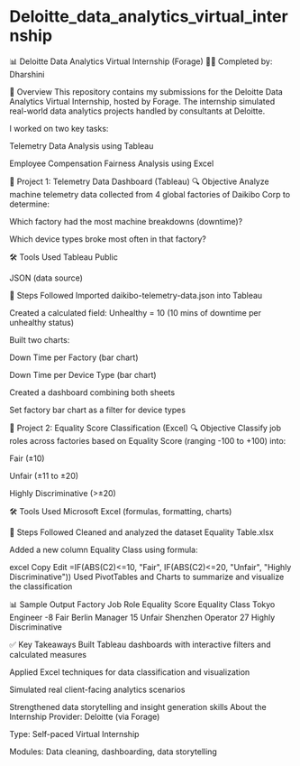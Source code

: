 # Deloitte_data_analytics_virtual_internship
📊 Deloitte Data Analytics Virtual Internship (Forage)
🧑‍💼 Completed by: Dharshini

📝 Overview
This repository contains my submissions for the Deloitte Data Analytics Virtual Internship, hosted by Forage. The internship simulated real-world data analytics projects handled by consultants at Deloitte.

I worked on two key tasks:

Telemetry Data Analysis using Tableau

Employee Compensation Fairness Analysis using Excel

📁 Project 1: Telemetry Data Dashboard (Tableau)
🔍 Objective
Analyze machine telemetry data collected from 4 global factories of Daikibo Corp to determine:

Which factory had the most machine breakdowns (downtime)?

Which device types broke most often in that factory?

🛠️ Tools Used
Tableau Public

JSON (data source)

📌 Steps Followed
Imported daikibo-telemetry-data.json into Tableau

Created a calculated field:
Unhealthy = 10 (10 mins of downtime per unhealthy status)

Built two charts:

Down Time per Factory (bar chart)

Down Time per Device Type (bar chart)

Created a dashboard combining both sheets

Set factory bar chart as a filter for device types



📁 Project 2: Equality Score Classification (Excel)
🔍 Objective
Classify job roles across factories based on Equality Score (ranging -100 to +100) into:

Fair (±10)

Unfair (±11 to ±20)

Highly Discriminative (>±20)

🛠️ Tools Used
Microsoft Excel (formulas, formatting, charts)

📌 Steps Followed
Cleaned and analyzed the dataset Equality Table.xlsx

Added a new column Equality Class using formula:

excel
Copy
Edit
=IF(ABS(C2)<=10, "Fair", IF(ABS(C2)<=20, "Unfair", "Highly Discriminative"))
Used PivotTables and Charts to summarize and visualize the classification

📊 Sample Output
Factory	Job Role	Equality Score	Equality Class
Tokyo	Engineer	-8	Fair
Berlin	Manager	15	Unfair
Shenzhen	Operator	27	Highly Discriminative

✅ Key Takeaways
Built Tableau dashboards with interactive filters and calculated measures

Applied Excel techniques for data classification and visualization

Simulated real client-facing analytics scenarios

Strengthened data storytelling and insight generation skills
About the Internship
Provider: Deloitte (via Forage)

Type: Self-paced Virtual Internship

Modules: Data cleaning, dashboarding, data storytelling


